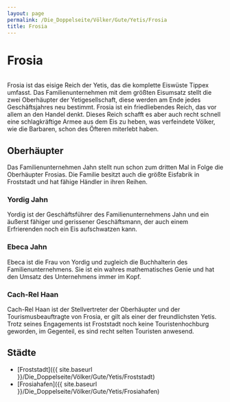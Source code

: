 ```yaml
---
layout: page
permalink: /Die_Doppelseite/Völker/Gute/Yetis/Frosia
title: Frosia
---
```


# Frosia

<img alt="" src="{{ site.baseurl }}/assets/images/wappen/frosia.jpg" />

Frosia ist das eisige Reich der Yetis, das die komplette Eiswüste Tippex umfasst. Das Familienunternehmen mit dem größten Eisumsatz stellt die zwei Oberhäupter der Yetigesellschaft, diese werden am Ende jedes Geschäftsjahres neu bestimmt. Frosia ist ein friedliebendes Reich, das vor allem an den Handel denkt. Dieses Reich schafft es aber auch recht schnell eine schlagkräftige Armee aus dem Eis zu heben, was verfeindete Völker, wie die Barbaren, schon des Öfteren miterlebt haben.

## Oberhäupter

Das Familienunternehmen Jahn stellt nun schon zum dritten Mal in Folge die Oberhäupter Frosias. Die Familie besitzt auch die größte Eisfabrik in Froststadt und hat fähige Händler in ihren Reihen.

### Yordig Jahn

Yordig ist der Geschäftsführer des Familienunternehmens Jahn und ein äußerst fähiger und gerissener Geschäftsmann, der auch einem Erfrierenden noch ein Eis aufschwatzen kann. 

### Ebeca Jahn

Ebeca ist die Frau von Yordig und zugleich die Buchhalterin des Familienunternehmens. Sie ist ein wahres mathematisches Genie und hat den Umsatz des Unternehmens immer im Kopf. 

### Cach-Rel Haan

Cach-Rel Haan ist der Stellvertreter der Oberhäupter und der Tourismusbeauftragte von Frosia, er gilt als einer der freundlichsten Yetis. Trotz seines Engagements ist Froststadt noch keine Touristenhochburg geworden, im Gegenteil, es sind recht selten Touristen anwesend.

## Städte

- [Froststadt]({{ site.baseurl }}/Die_Doppelseite/Völker/Gute/Yetis/Froststadt)
- [Frosiahafen]({{ site.baseurl }}/Die_Doppelseite/Völker/Gute/Yetis/Frosiahafen)
